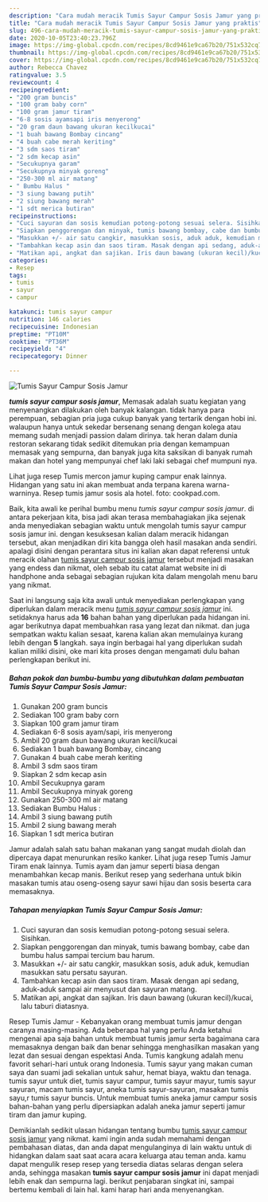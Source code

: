 ```yaml
---
description: "Cara mudah meracik Tumis Sayur Campur Sosis Jamur yang praktis"
title: "Cara mudah meracik Tumis Sayur Campur Sosis Jamur yang praktis"
slug: 496-cara-mudah-meracik-tumis-sayur-campur-sosis-jamur-yang-praktis
date: 2020-10-05T23:40:23.796Z
image: https://img-global.cpcdn.com/recipes/8cd9461e9ca67b20/751x532cq70/tumis-sayur-campur-sosis-jamur-foto-resep-utama.jpg
thumbnail: https://img-global.cpcdn.com/recipes/8cd9461e9ca67b20/751x532cq70/tumis-sayur-campur-sosis-jamur-foto-resep-utama.jpg
cover: https://img-global.cpcdn.com/recipes/8cd9461e9ca67b20/751x532cq70/tumis-sayur-campur-sosis-jamur-foto-resep-utama.jpg
author: Rebecca Chavez
ratingvalue: 3.5
reviewcount: 4
recipeingredient:
- "200 gram buncis"
- "100 gram baby corn"
- "100 gram jamur tiram"
- "6-8 sosis ayamsapi iris menyerong"
- "20 gram daun bawang ukuran kecilkucai"
- "1 buah bawang Bombay cincang"
- "4 buah cabe merah keriting"
- "3 sdm saos tiram"
- "2 sdm kecap asin"
- "Secukupnya garam"
- "Secukupnya minyak goreng"
- "250-300 ml air matang"
- " Bumbu Halus "
- "3 siung bawang putih"
- "2 siung bawang merah"
- "1 sdt merica butiran"
recipeinstructions:
- "Cuci sayuran dan sosis kemudian potong-potong sesuai selera. Sisihkan."
- "Siapkan penggorengan dan minyak, tumis bawang bombay, cabe dan bumbu halus sampai tercium bau harum."
- "Masukkan +/- air satu cangkir, masukkan sosis, aduk aduk, kemudian masukkan satu persatu sayuran."
- "Tambahkan kecap asin dan saos tiram. Masak dengan api sedang, aduk-aduk sampai air menyusut dan sayuran matang."
- "Matikan api, angkat dan sajikan. Iris daun bawang (ukuran kecil)/kucai, lalu taburi diatasnya."
categories:
- Resep
tags:
- tumis
- sayur
- campur

katakunci: tumis sayur campur 
nutrition: 146 calories
recipecuisine: Indonesian
preptime: "PT10M"
cooktime: "PT36M"
recipeyield: "4"
recipecategory: Dinner

---
```



![Tumis Sayur Campur Sosis Jamur](https://img-global.cpcdn.com/recipes/8cd9461e9ca67b20/751x532cq70/tumis-sayur-campur-sosis-jamur-foto-resep-utama.jpg)

<b><i>tumis sayur campur sosis jamur</i></b>, Memasak adalah suatu kegiatan yang menyenangkan dilakukan oleh banyak kalangan. tidak hanya para perempuan, sebagian pria juga cukup banyak yang tertarik dengan hobi ini. walaupun hanya untuk sekedar bersenang senang dengan kolega atau memang sudah menjadi passion dalam dirinya. tak heran dalam dunia restoran sekarang tidak sedikit ditemukan pria dengan kemampuan memasak yang sempurna, dan banyak juga kita saksikan di banyak rumah makan dan hotel yang mempunyai chef laki laki sebagai chef mumpuni nya.

Lihat juga resep Tumis mercon jamur kuping campur enak lainnya. Hidangan yang satu ini akan membuat anda terpana karena warna-warninya. Resep tumis jamur sosis ala hotel. foto: cookpad.com.

Baik, kita awali ke perihal bumbu menu <i>tumis sayur campur sosis jamur</i>. di antara pekerjaan kita, bisa jadi akan terasa membahagiakan jika sejenak anda menyediakan sebagian waktu untuk mengolah tumis sayur campur sosis jamur ini. dengan kesuksesan kalian dalam meracik hidangan tersebut, akan menjadikan diri kita bangga oleh hasil masakan anda sendiri. apalagi disini dengan perantara situs ini kalian akan dapat referensi untuk meracik olahan <u>tumis sayur campur sosis jamur</u> tersebut menjadi masakan yang endess dan nikmat, oleh sebab itu catat alamat website ini di handphone anda sebagai sebagian rujukan kita dalam mengolah menu baru yang nikmat.


Saat ini langsung saja kita awali untuk menyediakan perlengkapan yang diperlukan dalam meracik menu <u><i>tumis sayur campur sosis jamur</i></u> ini. setidaknya harus ada <b>16</b> bahan bahan yang diperlukan pada hidangan ini. agar berikutnya dapat membuahkan rasa yang lezat dan nikmat. dan juga sempatkan waktu kalian sesaat, karena kalian akan memulainya kurang lebih dengan <b>5</b> langkah. saya ingin berbagai hal yang diperlukan sudah kalian miliki disini, oke mari kita proses dengan mengamati dulu bahan perlengkapan berikut ini.

<!--inarticleads1-->

##### Bahan pokok dan bumbu-bumbu yang dibutuhkan dalam pembuatan Tumis Sayur Campur Sosis Jamur:

1. Gunakan 200 gram buncis
1. Sediakan 100 gram baby corn
1. Siapkan 100 gram jamur tiram
1. Sediakan 6-8 sosis ayam/sapi, iris menyerong
1. Ambil 20 gram daun bawang ukuran kecil/kucai
1. Sediakan 1 buah bawang Bombay, cincang
1. Gunakan 4 buah cabe merah keriting
1. Ambil 3 sdm saos tiram
1. Siapkan 2 sdm kecap asin
1. Ambil Secukupnya garam
1. Ambil Secukupnya minyak goreng
1. Gunakan 250-300 ml air matang
1. Sediakan  Bumbu Halus :
1. Ambil 3 siung bawang putih
1. Ambil 2 siung bawang merah
1. Siapkan 1 sdt merica butiran


Jamur adalah salah satu bahan makanan yang sangat mudah diolah dan dipercaya dapat menurunkan resiko kanker. Lihat juga resep Tumis Jamur Tiram enak lainnya. Tumis ayam dan jamur seperti biasa dengan menambahkan kecap manis. Berikut resep yang sederhana untuk bikin masakan tumis atau oseng-oseng sayur sawi hijau dan sosis beserta cara memasaknya. 

<!--inarticleads2-->

##### Tahapan menyiapkan Tumis Sayur Campur Sosis Jamur:

1. Cuci sayuran dan sosis kemudian potong-potong sesuai selera. Sisihkan.
1. Siapkan penggorengan dan minyak, tumis bawang bombay, cabe dan bumbu halus sampai tercium bau harum.
1. Masukkan +/- air satu cangkir, masukkan sosis, aduk aduk, kemudian masukkan satu persatu sayuran.
1. Tambahkan kecap asin dan saos tiram. Masak dengan api sedang, aduk-aduk sampai air menyusut dan sayuran matang.
1. Matikan api, angkat dan sajikan. Iris daun bawang (ukuran kecil)/kucai, lalu taburi diatasnya.


Resep Tumis Jamur - Kebanyakan orang membuat tumis jamur dengan caranya masing-masing. Ada beberapa hal yang perlu Anda ketahui mengenai apa saja bahan untuk membuat tumis jamur serta bagaimana cara memasaknya dengan baik dan benar sehingga menghasilkan masakan yang lezat dan sesuai dengan espektasi Anda. Tumis kangkung adalah menu favorit sehari-hari untuk orang Indonesia. Tumis sayur yang makan cuman saya dan suami jadi sekalian untuk sahur, hemat biaya, waktu dan tenaga. tumis sayur untuk diet, tumis sayur campur, tumis sayur mayur, tumis sayur sayuran, macam tumis sayur, aneka tumis sayur-sayuran, masakan tumis sayu,r tumis sayur buncis. Untuk membuat tumis aneka jamur campur sosis bahan-bahan yang perlu dipersiapkan adalah aneka jamur seperti jamur tiram dan jamur kuping. 

Demikianlah sedikit ulasan hidangan tentang bumbu <u>tumis sayur campur sosis jamur</u> yang nikmat. kami ingin anda sudah memahami dengan pembahasan diatas, dan anda dapat mengulanginya di lain waktu untuk di hidangkan dalam saat saat acara acara keluarga atau teman anda. kamu dapat mengulik resep resep yang tersedia diatas selaras dengan selera anda, sehingga masakan <b>tumis sayur campur sosis jamur</b> ini dapat menjadi lebih enak dan sempurna lagi. berikut penjabaran singkat ini, sampai bertemu kembali di lain hal. kami harap hari anda menyenangkan.
